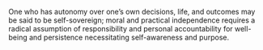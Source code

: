 One who has autonomy over one’s own decisions, life, and outcomes may be said to be self-sovereign; moral and practical independence requires a radical assumption of responsibility and personal accountability for well-being and persistence necessitating self-awareness and purpose.